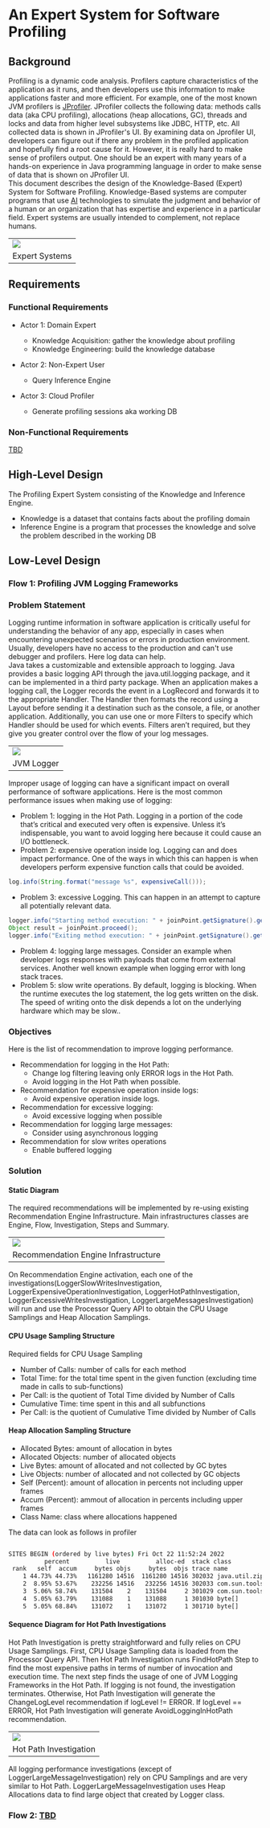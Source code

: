 # An Expert System for Software Profiling

## Background
Profiling is a dynamic code analysis. Profilers capture characteristics of the application as it runs, and then developers use this information to make applications faster and more efficient. For example, one of the most known JVM profilers is [JProfiler](https://www.ej-technologies.com/resources/jprofiler/help/doc/JProfiler.pdf). JProfiler collects the following data: methods calls data (aka CPU profiling), allocations (heap allocations, GC), threads and locks and data from higher level subsystems like JDBC, HTTP, etc. All collected data is shown in JProfiler's UI. By examining data on Jprofiler UI, developers can figure out if there any problem in the profiled application and hopefully find a root cause for it. However, it is really hard to make sense of profilers output. One should be an expert with many years of a hands-on experience in Java programming language in order to make sense of data that is shown on JProfiler UI.  
This document describes the design of the Knowledge-Based (Expert) System for Software Profiling. Knowledge-Based systems are computer programs that use [AI](https://en.wikipedia.org/wiki/Artificial_intelligence) technologies to simulate the judgment and behavior of a human or an organization that has expertise and experience in a particular field. Expert systems are usually intended to complement, not replace humans.

<table width="256px">
  <tr>
    <td><img src="../images/expert-systems.png"/></td>
  </tr>
  <tr><td align="center">Expert Systems</td></tr>
</table>  


## Requirements

### Functional Requirements
- Actor 1: Domain Expert
    - Knowledge Acquisition: gather the knowledge about profiling 
    - Knowledge Engineering: build the knowledge database 

- Actor 2: Non-Expert User
    - Query Inference Engine
- Actor 3: Cloud Profiler
    - Generate profiling sessions aka working DB

### Non-Functional Requirements
[TBD]()

## High-Level Design
The Profiling Expert System consisting of the Knowledge and Inference Engine.
- Knowledge is a dataset that contains facts about the profiling domain
- Inference Engine is a program that processes the knowledge and solve the problem described in the working DB  


## Low-Level Design

### Flow 1: Profiling JVM Logging Frameworks

### Problem Statement
Logging runtime information in software application is critically useful for understanding the behavior of any app, especially in cases when encountering unexpected scenarios or errors in production environment. Usually, developers have no access to the production and can't use debugger and profilers. Here log data can help.   
Java takes a customizable and extensible approach to logging. Java provides a basic logging API through the java.util.logging package, and it can be implemented in a third party package. When an application makes a logging call, the Logger records the event in a LogRecord and forwards it to the appropriate Handler. The Handler then formats the record using a Layout before sending it a destination such as the console, a file, or another application. Additionally, you can use one or more Filters to specify which Handler should be used for which events. Filters aren’t required, but they give you greater control over the flow of your log messages.

<table width="256px">
  <tr>
    <td><img src="../images/java-log.png"/></td>
  </tr>
  <tr><td align="center">JVM Logger</td></tr>
</table>  

Improper usage of logging can have a significant impact on overall performance of software applications. Here is the most common performance issues when making use of logging:

- Problem 1: logging in the Hot Path. Logging in a portion of the code that’s critical and executed very often is expensive. Unless it’s indispensable, you want to avoid logging here because it could cause an I/O bottleneck.
- Problem 2: expensive operation inside log. Logging can and does impact performance. One of the ways in which this can happen is when developers perform expensive function calls that could be avoided.
```java
log.info(String.format("message %s", expensiveCall()));
```
- Problem 3: excessive Logging. This can happen in an attempt to capture all potentially relevant data.
```java
logger.info("Starting method execution: " + joinPoint.getSignature().getName() + " in class:"+joinPoint.getSignature().getDeclaringTypeName());
Object result = joinPoint.proceed();
logger.info("Exiting method execution: " + joinPoint.getSignature().getName() + " in class:"+joinPoint.getSignature().getDeclaringTypeName());
```
- Problem 4: logging large messages. Consider an example when developer logs responses with payloads that come from external services. Another well known example when logging error with long stack traces.
- Problem 5: slow write operations. By default, logging is blocking. When the runtime executes the log statement, the log gets written on the disk. The speed of writing onto the disk depends a lot on the underlying hardware which may be slow..

   
### Objectives
Here is the list of recommendation to improve logging performance.

- Recommendation for logging in the Hot Path:
  - Change log filtering leaving only ERROR logs in the Hot Path.
  - Avoid logging in the Hot Path when possible.
- Recommendation for expensive operation inside logs:
  - Avoid expensive operation inside logs.
- Recommendation for excessive logging:
  - Avoid excessive logging when possible
- Recommendation for logging large messages:
  - Consider using asynchronous logging 
- Recommendation for slow writes operations
  - Enable buffered logging


### Solution

#### Static Diagram
The required recommendations will be implemented by re-using existing Recommendation Engine Infrastructure. Main infrastructures classes are Engine, Flow, Investigation, Steps and Summary.

<table width="256px">
  <tr>
    <td><img src="../images/java-log.png"/></td>
  </tr>
  <tr><td align="center">Recommendation Engine Infrastructure</td></tr>
</table> 

On Recommendation Engine activation, each one of the investigations(LoggerSlowWritesInvestigation, LoggerExpensiveOperationInvestigation, LoggerHotPathInvestigation, LoggerExcessiveWritesInvestigation, LoggerLargeMessagesInvestigation) will run and use the Processor Query API to obtain the CPU Usage Samplings and Heap Allocation Samplings.

#### CPU Usage Sampling Structure
Required fields for CPU Usage Sampling
- Number of Calls: number of calls for each method
- Total Time: for the total time spent in the given function (excluding time made in calls to sub-functions)
- Per Call: is the quotient of Total Time divided by Number of Calls
- Cumulative Time: time spent in this and all subfunctions
- Per Call: is the quotient of Cumulative Time divided by Number of Calls

#### Heap Allocation Sampling Structure
- Allocated Bytes: amount of allocation in bytes 
- Allocated Objects: number of allocated objects
- Live Bytes: amount of allocated and not collected by GC bytes
- Live Objects: number of allocated and not collected by GC objects
- Self (Percent): amount of allocation in percents not including upper frames 
- Accum (Percent): ammout of allocation in percents including upper frames
- Class Name: class where allocations happened

The data can look as follows in profiler
```Bash

SITES BEGIN (ordered by live bytes) Fri Oct 22 11:52:24 2022
          percent          live          alloc-ed  stack class
 rank   self  accum     bytes objs     bytes  objs trace name
    1 44.73% 44.73%   1161280 14516  1161280 14516 302032 java.util.zip.ZipEntry
    2  8.95% 53.67%    232256 14516   232256 14516 302033 com.sun.tools.javac.util.List
    3  5.06% 58.74%    131504    2    131504     2 301029 com.sun.tools.javac.util.Name[]
    4  5.05% 63.79%    131088    1    131088     1 301030 byte[]
    5  5.05% 68.84%    131072    1    131072     1 301710 byte[]
```

#### Sequence Diagram for Hot Path Investigations
Hot Path Investigation is pretty straightforward and fully relies on CPU Usage Samplings. First, CPU Usage Sampling data is loaded from the Processor Query API. Then Hot Path Investigation runs FindHotPath Step to find the most expensive paths in terms of number of invocation and execution time. The next step finds the usage of one of JVM Logging Frameworks in the Hot Path. If logging is not found, the investigation terminates. Otherwise, Hot Path Investigation will generate the ChangeLogLevel recommendation if logLevel != ERROR. If logLevel == ERROR, Hot Path Investigation will generate AvoidLoggingInHotPath recommendation.

<table width="256px">
  <tr>
    <td><img src="../images/java-log.png"/></td>
  </tr>
  <tr><td align="center">Hot Path Investigation</td></tr>
</table> 

All logging performance investigations (except of LoggerLargeMessageInvestigation) rely on CPU Samplings and are very similar to Hot Path. LoggerLargeMessageInvestigation uses Heap Allocations data to find large object that created by Logger class. 


### Flow 2: [TBD]()


